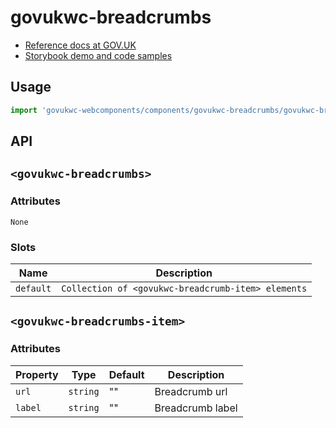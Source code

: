 # govukwc-breadcrumbs

- [Reference docs at GOV.UK](https://design-system.service.gov.uk/components/breadcrumbs/)
- [Storybook demo and code samples](http://tgreyuk.github.io/govuk-webcomponents/storybook/?path=/story/breadcrumbs/)

## Usage

```javascript
import 'govukwc-webcomponents/components/govukwc-breadcrumbs/govukwc-breadcrumbs';
```

## API

## `<govukwc-breadcrumbs>`

### Attributes

    None
    

### Slots

| Name  |  Description     |
|-----------|-----------|
| `default` | `Collection of <govukwc-breadcrumb-item> elements` |

## `<govukwc-breadcrumbs-item>`

### Attributes

| Property  |  Type     | Default | Description |
|-----------|-----------|---------|-------------|
| `url`|`string`|""|Breadcrumb url
| `label`|`string`|""|Breadcrumb label| 

